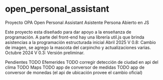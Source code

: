# open_personal_assistant
Proyecto OPA Open Personal Assistant
Asistente Persona Abierto en JS

Este proyecto esta diseñado para dar apoyo a la enseñanza de programación. A parte del front-end hay una librería util.js que brinda asistencias a la programación estructurada inicial
Abril       2025 V 0.8: Cambio de imagen, se agrego la mascota del carpincho y actualizaciones varias.
Octubre     2024 V 0.3: Versión preliminar.


Pendientes
TODO Efemerides
TODO corregir detección de ciudad en api del clima
TODO Maps
TODO app de conversor de medidas
TODO app de conversor de monedas	(el api de ubicación provee el cambio oficial)

